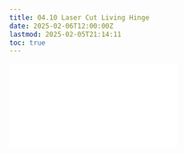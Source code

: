 ```yaml
---
title: 04.10 Laser Cut Living Hinge
date: 2025-02-06T12:00:00Z
lastmod: 2025-02-05T21:14:11
toc: true
---
```


![Link to included file content](../../../../digital-fabrication/laser-cutting/laser-cut-living-hinge.md)
